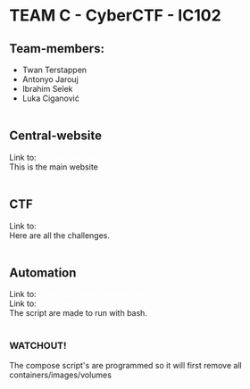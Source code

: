 # TEAM C -  CyberCTF - IC102

## Team-members:
- Twan Terstappen
- Antonyo Jarouj
- Ibrahim Selek
- Luka Ciganović
<br />&nbsp;


## Central-website

Link to: <a href="./central-website/" style="color:white; text-decoration: underline;" target="_blank">Central-website</a>
<br />This is the main website
<br />&nbsp;


## CTF

Link to: <a href="./ctf/" style="color:white; text-decoration: underline;" target="_blank">CTF</a>
<br />Here are all the challenges.
<br />&nbsp;


## Automation

Link to: <a href="./compose.sh" style="color:white; text-decoration: underline;" target="_blank">compose Central-website and CTF's script</a>
<br />
Link to: <a href="./compose-ctf.sh" style="color:white; text-decoration: underline;" target="_blank">compose CTF's script</a>
<br /> The script are made to run with bash.
<br /> &nbsp;


### WATCHOUT!
The compose script's are programmed so it will first remove all containers/images/volumes